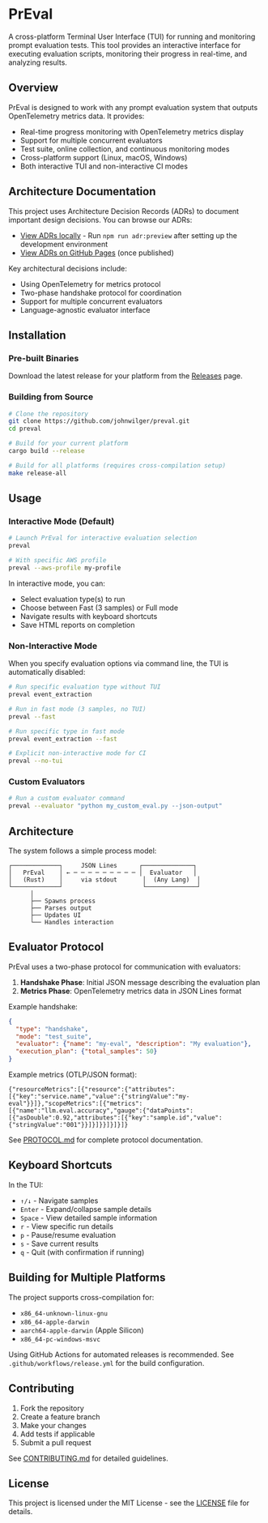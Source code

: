 # PrEval

A cross-platform Terminal User Interface (TUI) for running and monitoring prompt evaluation tests. This tool provides an interactive interface for executing evaluation scripts, monitoring their progress in real-time, and analyzing results.

## Overview

PrEval is designed to work with any prompt evaluation system that outputs OpenTelemetry metrics data. It provides:

- Real-time progress monitoring with OpenTelemetry metrics display
- Support for multiple concurrent evaluators
- Test suite, online collection, and continuous monitoring modes
- Cross-platform support (Linux, macOS, Windows)
- Both interactive TUI and non-interactive CI modes

## Architecture Documentation

This project uses Architecture Decision Records (ADRs) to document important design decisions. You can browse our ADRs:

- [View ADRs locally](http://localhost:4004) - Run `npm run adr:preview` after setting up the development environment
- [View ADRs on GitHub Pages](https://johnwilger.github.io/preval/adr/) (once published)

Key architectural decisions include:
- Using OpenTelemetry for metrics protocol
- Two-phase handshake protocol for coordination
- Support for multiple concurrent evaluators
- Language-agnostic evaluator interface

## Installation

### Pre-built Binaries

Download the latest release for your platform from the [Releases](https://github.com/johnwilger/preval/releases) page.

### Building from Source

```bash
# Clone the repository
git clone https://github.com/johnwilger/preval.git
cd preval

# Build for your current platform
cargo build --release

# Build for all platforms (requires cross-compilation setup)
make release-all
```

## Usage

### Interactive Mode (Default)

```bash
# Launch PrEval for interactive evaluation selection
preval

# With specific AWS profile
preval --aws-profile my-profile
```

In interactive mode, you can:

- Select evaluation type(s) to run
- Choose between Fast (3 samples) or Full mode
- Navigate results with keyboard shortcuts
- Save HTML reports on completion

### Non-Interactive Mode

When you specify evaluation options via command line, the TUI is automatically disabled:

```bash
# Run specific evaluation type without TUI
preval event_extraction

# Run in fast mode (3 samples, no TUI)
preval --fast

# Run specific type in fast mode
preval event_extraction --fast

# Explicit non-interactive mode for CI
preval --no-tui
```

### Custom Evaluators

```bash
# Run a custom evaluator command
preval --evaluator "python my_custom_eval.py --json-output"
```

## Architecture

The system follows a simple process model:

```
┌─────────────┐     JSON Lines      ┌──────────────┐
│   PrEval    │ ← ─ ─ ─ ─ ─ ─ ─ ─ ─ │  Evaluator   │
│   (Rust)    │     via stdout       │  (Any Lang)  │
└─────────────┘                      └──────────────┘
      │
      ├── Spawns process
      ├── Parses output
      ├── Updates UI
      └── Handles interaction
```

## Evaluator Protocol

PrEval uses a two-phase protocol for communication with evaluators:

1. **Handshake Phase**: Initial JSON message describing the evaluation plan
2. **Metrics Phase**: OpenTelemetry metrics data in JSON Lines format

Example handshake:
```json
{
  "type": "handshake",
  "mode": "test_suite",
  "evaluator": {"name": "my-eval", "description": "My evaluation"},
  "execution_plan": {"total_samples": 50}
}
```

Example metrics (OTLP/JSON format):
```jsonl
{"resourceMetrics":[{"resource":{"attributes":[{"key":"service.name","value":{"stringValue":"my-eval"}}]},"scopeMetrics":[{"metrics":[{"name":"llm.eval.accuracy","gauge":{"dataPoints":[{"asDouble":0.92,"attributes":[{"key":"sample.id","value":{"stringValue":"001"}}]}]}}]}]}]}
```

See [PROTOCOL.md](PROTOCOL.md) for complete protocol documentation.

## Keyboard Shortcuts

In the TUI:

- `↑/↓` - Navigate samples
- `Enter` - Expand/collapse sample details
- `Space` - View detailed sample information
- `r` - View specific run details
- `p` - Pause/resume evaluation
- `s` - Save current results
- `q` - Quit (with confirmation if running)

## Building for Multiple Platforms

The project supports cross-compilation for:

- `x86_64-unknown-linux-gnu`
- `x86_64-apple-darwin`
- `aarch64-apple-darwin` (Apple Silicon)
- `x86_64-pc-windows-msvc`

Using GitHub Actions for automated releases is recommended. See `.github/workflows/release.yml` for the build configuration.

## Contributing

1. Fork the repository
2. Create a feature branch
3. Make your changes
4. Add tests if applicable
5. Submit a pull request

See [CONTRIBUTING.md](CONTRIBUTING.md) for detailed guidelines.

## License

This project is licensed under the MIT License - see the [LICENSE](LICENSE) file for details.
